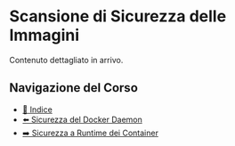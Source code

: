 # Scansione di Sicurezza delle Immagini

Contenuto dettagliato in arrivo.

## Navigazione del Corso
- [📑 Indice](../../README.md)
- [⬅️ Sicurezza del Docker Daemon](./Securing-Docker-Daemon.md)
- [➡️ Sicurezza a Runtime dei Container](./Container-Runtime-Security.md)
